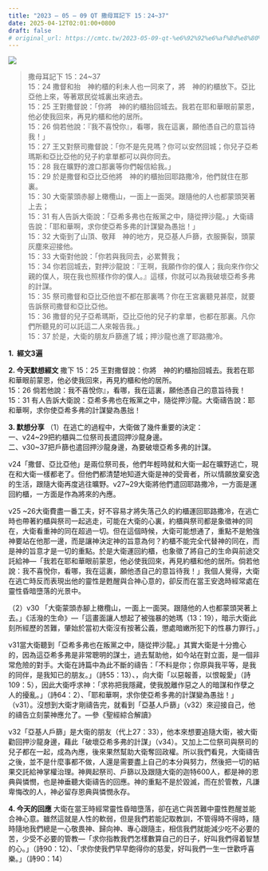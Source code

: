 ```yaml
---
title: "2023 – 05 – 09 QT 撒母耳記下 15：24~37"
date: 2025-04-12T02:01:00+0800
draft: false
# original_url: https://cmtc.tw/2023-05-09-qt-%e6%92%92%e6%af%8d%e8%80%b3%e8%a8%98%e4%b8%8b-15%ef%bc%9a2437
---
```


![](/images/qt.jpg)
> 撒母耳記下 15：24\~37  
> 15：24 撒督和抬　神約櫃的利未人也一同來了，將　神的約櫃放下。亞比亞他上來，等著眾民從城裏出來過去。  
> 15：25 王對撒督說：「你將　神的約櫃抬回城去。我若在耶和華眼前蒙恩，他必使我回來，再見約櫃和他的居所。  
> 15：26 倘若他說：『我不喜悅你』，看哪，我在這裏，願他憑自己的意旨待我！」  
> 15：27 王又對祭司撒督說：「你不是先見嗎？你可以安然回城；你兒子亞希瑪斯和亞比亞他的兒子約拿單都可以與你同去。  
> 15：28 我在曠野的渡口那裏等你們報信給我。」  
> 15：29 於是撒督和亞比亞他將　神的約櫃抬回耶路撒冷，他們就住在那裏。  
> 15：30 大衛蒙頭赤腳上橄欖山，一面上一面哭。跟隨他的人也都蒙頭哭著上去；  
> 15：31 有人告訴大衛說：「亞希多弗也在叛黨之中，隨從押沙龍。」大衛禱告說：「耶和華啊，求你使亞希多弗的計謀變為愚拙！」  
> 15：32 大衛到了山頂、敬拜　神的地方，見亞基人戶篩，衣服撕裂，頭蒙灰塵來迎接他。  
> 15：33 大衛對他說：「你若與我同去，必累贅我；  
> 15：34 你若回城去，對押沙龍說：『王啊，我願作你的僕人；我向來作你父親的僕人，現在我也照樣作你的僕人。』這樣，你就可以為我破壞亞希多弗的計謀。  
> 15：35 祭司撒督和亞比亞他豈不都在那裏嗎？你在王宮裏聽見甚麼，就要告訴祭司撒督和亞比亞他。  
> 15：36 撒督的兒子亞希瑪斯，亞比亞他的兒子約拿單，也都在那裏。凡你們所聽見的可以託這二人來報告我。」  
> 15：37 於是，大衛的朋友戶篩進了城；押沙龍也進了耶路撒冷。

**1.  經文3遍**

**2. 今天默想經文**
撒下 15：25 王對撒督說：你將　神的約櫃抬回城去。我若在耶和華眼前蒙恩，他必使我回來，再見約櫃和他的居所。  
15：26 倘若他說：我不喜悅你』，看哪，我在這裏，願他憑自己的意旨待我！  
15：31 有人告訴大衛說：亞希多弗也在叛黨之中，隨從押沙龍。大衛禱告說：耶和華啊，求你使亞希多弗的計謀變為愚拙！

**3. 默想分享**
（1）在逃亡的過程中，大衛做了幾件重要的決定：  
一、v24\~29把約櫃與二位祭司長遣回押沙龍身邊。  
二、v30\~37把戶篩也遣回押沙龍身邊，為要破壞亞希多弗的計謀。

v24「撒督、亞比亞他」是兩位祭司長，他們年輕時就和大衛一起在曠野逃亡，現在和大衛一樣都老了。但他們都清楚地知道大衛是神的受膏者，所以情願放棄安逸的生活，跟隨大衛再度逃往曠野。v27\~29大衛將他們遣回耶路撒冷，一方面是運回約櫃，一方面是作為將來的內應。

v25 ~26大衛費盡一番工夫，好不容易才將失落己久的約櫃運回耶路撒冷，在逃亡時也帶著約櫃與祭司一起逃走，可能在大衛的心裏，約櫃與祭司都是象徵神的同在，大衛看重神的同在超過一切。但在這個時候，大衛可能想通了，重點不是勉強神要站在他那一邊，而是讓神決定神的旨意為何？約櫃不能完全代替神的同在，而是神的旨意才是一切的重點。於是大衛運回約櫃，也象徵了將自己的生命與前途交託給神—「我若在耶和華眼前蒙恩，他必使我回來，再見約櫃和他的居所。倘若他說：我不喜悅你，看哪，我在這裏，願他憑自己的意旨待我！」我個人覺得，大衛在逃亡時反而表現出他的靈性是甦醒與合神心意的，卻反而在當王安逸時經常處在靈性昏暗墮落的光景中。

（2）v30 「大衛蒙頭赤腳上橄欖山，一面上一面哭。跟隨他的人也都蒙頭哭著上去。」《活潑的生命》—「這畫面讓人想起了被強暴的她瑪（13：19），暗示大衛此刻所經歷的苦難，肇始於當初大衛沒有按著公義，懲處暗嫩所犯下的性暴力罪行。」

v31當大衛聽到「亞希多弗也在叛黨之中，隨從押沙龍。」其實大衛是十分擔心的，因為這亞希多弗是非常聰明的謀士，過去幫助他，如今站在對立面，是一個非常危險的對手。大衛在詩篇中為此不斷的禱告：「不料是你；你原與我平等，是我的同伴，是我知已的朋友。」（詩55：13）、，向大衛「以惡報善，以恨報愛」（詩109：5），因此大衛呼求神：「求祢把我隱藏，使我脫離作惡之人的暗謀和作孽之人的擾亂。」（詩64：2）、「耶和華啊，求你使亞希多弗的計謀變為愚拙！」（v31）。沒想到大衛才剛禱告完，就看到「亞基人戶篩」（v32）來迎接自己，他的禱告立刻蒙神應允了。—參《聖經綜合解讀》

v32「亞基人戶篩」是大衛的朋友（代上27：33），他本來想要追隨大衛，被大衛勸回押沙龍身邊，藉此「破壞亞希多弗的計謀」（v34）。又加上二位祭司與祭司的兒子都在一起，成為內應，後來果然幫助大衛奪回政權。所以我們看見，大衛禱告之後，並不是什麼事都不做，人還是需要盡上自己的本分與努力，然後把一切的結果交託給神掌權治理。神興起祭司、戶篩以及跟隨大衛的迦特600人，都是神的恩典與憐憫，也是神垂聽大衛禱告的回應。神的重點不是於毀滅，而在於管教，凡謙卑悔改的人，神必留存恩典與憐憫永存。

**4. 今天的回應**
大衛在當王時經常靈性昏暗墮落，卻在逃亡與苦難中靈性甦醒並能合神心意。雖然這就是人性的軟弱，但是我們若能記取教訓，不管得時不得時，隨時隨地我們總是一心敬畏神、歸向神、專心跟隨主，相信我們就能減少吃不必要的苦，少受不必要的管教—「求你指教我們怎樣數算自己的日子，好叫我們得着智慧的心。」（詩90：12）、「求你使我們早早飽得你的慈愛，好叫我們一生一世歡呼喜樂。」（詩90：14）
